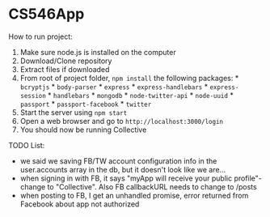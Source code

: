 # CS546App

How to run project:
  1. Make sure node.js is installed on the computer
  2. Download/Clone repository
  3. Extract files if downloaded
  4. From root of project folder, `npm install` the following packages:
    * `bcryptjs`
    * `body-parser`
    * `express`
    * `express-handlebars`
    * `express-session`
    * `handlebars`
    * `mongodb`
    * `node-twitter-api`
    * `node-uuid`
    * `passport`
    * `passport-facebook`
    * `twitter`
  5. Start the server using `npm start`
  6. Open a web browser and go to `http://localhost:3000/login`
  7. You should now be running Collective

TODO List:
* we said we saving FB/TW account configuration info in the user.accounts array in the db, but it doesn't look like we are...
* when signing in with FB, it says "myApp will receive your public profile"- change to "Collective". Also FB callbackURL needs to change to /posts
* when posting to FB, I get an unhandled promise, error returned from Facebook about app not authorized

